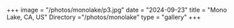+++
image = "/photos/monolake/p3.jpg"
date = "2024-09-23"
title = "Mono Lake, CA, US"
Directory ="/photos/monolake"
type = "gallery"
+++

